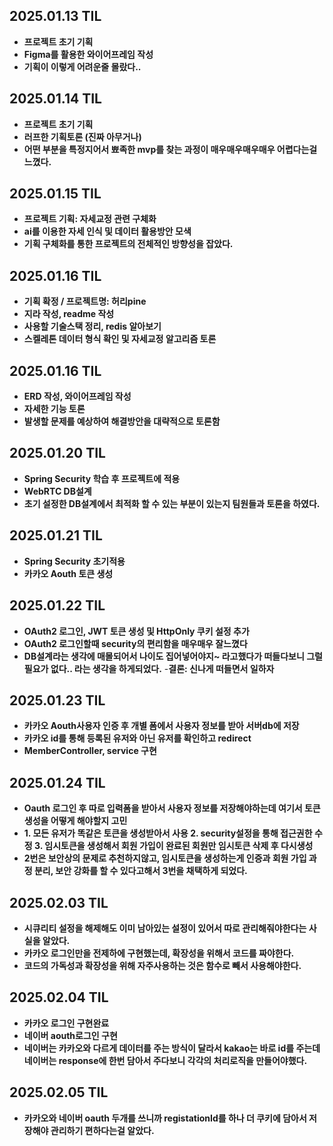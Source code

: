 
## 2025.01.13 TIL
- **프로젝트 초기 기획**
- **Figma를 활용한 와이어프레임 작성**
- **기획이 이렇게 어려운줄 몰랐다..**

## 2025.01.14 TIL
- **프로젝트 초기 기획**
- **러프한 기획토론 (진짜 아무거나)**
- **어떤 부분을 특정지어서 뾰족한 mvp를 찾는 과정이 매우매우매우매우 어렵다는걸 느꼈다.**

## 2025.01.15 TIL
- **프로젝트 기획: 자세교정 관련 구체화**
- **ai를 이용한 자세 인식 및 데이터 활용방안 모색**
- **기획 구체화를 통한 프로젝트의 전체적인 방향성을 잡았다.**

## 2025.01.16 TIL
- **기획 확정 / 프로젝트명: 허리pine**
- **지라 작성, readme 작성**
- **사용할 기술스택 정리, redis 알아보기**
- **스켈레톤 데이터 형식 확인 및 자세교정 알고리즘 토론**

## 2025.01.16 TIL
- **ERD 작성, 와이어프레임 작성**
- **자세한 기능 토론**
- **발생할 문제를 예상하여 해결방안을 대략적으로 토론함**

## 2025.01.20 TIL
- **Spring Security 학습 후 프로젝트에 적용**
- **WebRTC DB설계**
- **초기 설정한 DB설계에서 최적화 할 수 있는 부분이 있는지 팀원들과 토론을 하였다.**

## 2025.01.21 TIL
- **Spring Security 초기적용**
- **카카오 Aouth 토큰 생성**

## 2025.01.22 TIL
- **OAuth2 로그인, JWT 토큰 생성 및 HttpOnly 쿠키 설정 추가**
- **OAuth2 로그인할때 security의 편리함을 매우매우 잘느꼈다**
- **DB설계라는 생각에 매몰되어서 나이도 집어넣어야지~ 라고했다가 떠들다보니 그럴필요가 없다.. 라는 생각을 하게되었다.**
-**결론: 신나게 떠들면서 일하자**

## 2025.01.23 TIL
- **카카오 Aouth사용자 인증 후 개별 폼에서 사용자 정보를 받아 서버db에 저장**
- **카카오 id를 통해 등록된 유저와 아닌 유저를 확인하고 redirect**
- **MemberController, service 구현**


## 2025.01.24 TIL
- **Oauth 로그인 후 따로 입력폼을 받아서 사용자 정보를 저장해야하는데 여기서 토큰생성을 어떻게 해야할지 고민**
- **1. 모든 유저가 똑같은 토큰을 생성받아서 사용
    2. security설정을 통해 접근권한 수정
    3. 임시토큰을 생성해서 회원 가입이 완료된 회원만 임시토큰 삭제 후 다시생성**
- **2번은 보안상의 문제로 추천하지않고, 임시토큰을 생성하는게 인증과 회원 가입 과정 분리, 보안 강화를 할 수 있다고해서 3번을 채택하게 되었다.**

## 2025.02.03 TIL
- **시큐리티 설정을 해제해도 이미 남아있는 설정이 있어서 따로 관리해줘야한다는 사실을 알았다.**
- **카카오 로그인만을 전제하에 구현했는데, 확장성을 위해서 코드를 짜야한다.**
- **코드의 가독성과 확장성을 위해 자주사용하는 것은 함수로 빼서 사용해야한다.**

## 2025.02.04 TIL
- **카카오 로그인 구현완료**
- **네이버 aouth로그인 구현**
- **네이버는 카카오와 다르게 데이터를 주는 방식이 달라서 kakao는 바로 id를 주는데 네이버는 response에 한번 담아서 주다보니 각각의 처리로직을 만들어야했다.**

## 2025.02.05 TIL
- **카카오와 네이버 oauth 두개를 쓰니까 registationId를 하나 더 쿠키에 담아서 저장해야 관리하기 편하다는걸 알았다.**
